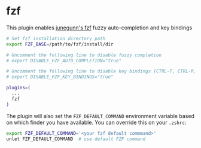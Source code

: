 # fzf

This plugin enables [junegunn's fzf](https://github.com/junegunn/fzf) fuzzy auto-completion and key bindings

```zsh
# Set fzf installation directory path
export FZF_BASE=/path/to/fzf/install/dir

# Uncomment the following line to disable fuzzy completion
# export DISABLE_FZF_AUTO_COMPLETION="true"

# Uncomment the following line to disable key bindings (CTRL-T, CTRL-R, ALT-C)
# export DISABLE_FZF_KEY_BINDINGS="true"

plugins=(
  ...
  fzf
)
```

The plugin will also set the `FZF_DEFAULT_COMMAND` environment variable based on which finder you have available.
You can override this on your `.zshrc`:
```zsh
export FZF_DEFAULT_COMMAND='<your fzf default commmand>'
unlet FZF_DEFAULT_COMMAND  # use default FZF command
```
